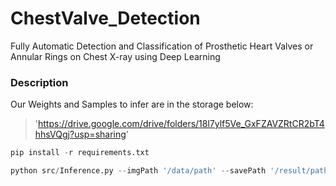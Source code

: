 # ChestValve_Detection
Fully Automatic Detection and Classification of Prosthetic Heart Valves or Annular Rings on Chest X-ray using Deep Learning

### **Description**

Our Weights and Samples to infer are in the storage below:
>'https://drive.google.com/drive/folders/18l7ylf5Ve_GxFZAVZRtCR2bT4hhsVQgj?usp=sharing'


```python
pip install -r requirements.txt

python src/Inference.py --imgPath '/data/path' --savePath '/result/path'
```
